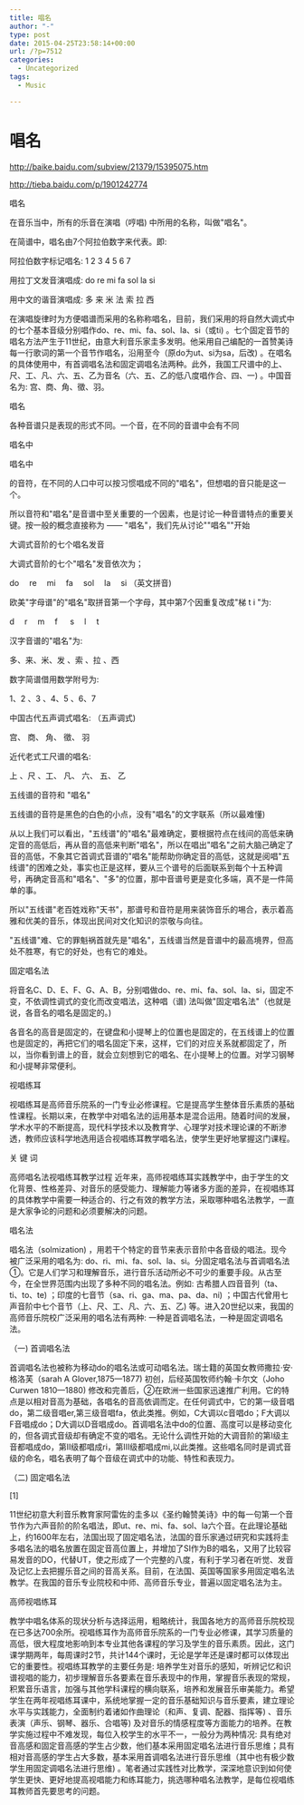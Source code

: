 ```yaml
---
title: 唱名
author: "-"
type: post
date: 2015-04-25T23:58:14+00:00
url: /?p=7512
categories:
  - Uncategorized
tags:
  - Music

---
```

# 唱名
http://baike.baidu.com/subview/21379/15395075.htm

http://tieba.baidu.com/p/1901242774

唱名
  
在音乐当中，所有的乐音在演唱（哼唱) 中所用的名称，叫做"唱名"。
  
在简谱中，唱名由7个阿拉伯数字来代表。即: 
  
阿拉伯数字标记唱名: 1 2 3 4 5 6 7
  
用拉丁文发音演唱成: do re mi fa sol la si
  
用中文的谐音演唱成: 多 来 米 法 索 拉 西

在演唱旋律时为方便唱谱而采用的名称称唱名，目前，我们采用的将自然大调式中的七个基本音级分别唱作do、re、mi、fa、sol、la、si（或ti) 。七个固定音节的唱名方法产生于11世纪，由意大利音乐家圭多发明。他采用自己编配的一首赞美诗每一行歌词的第一个音节作唱名，沿用至今（原do为ut、si为sa，后改) 。在唱名的具体使用中，有首调唱名法和固定调唱名法两种。此外，我国工尺谱中的上、尺、工、凡、六、五、乙为音名（六、五、乙的低八度唱作合、四、一) 。中国音名为: 宫、商、角、徵、羽。

唱名

各种音谱只是表现的形式不同。一个音，在不同的音谱中会有不同
  
唱名中
  
唱名中
  
的音符，在不同的人口中可以按习惯唱成不同的"唱名"，但想唱的音只能是这一个。
  
所以音符和"唱名"是音谱中至关重要的一个因素，也是讨论一种音谱特点的重要关键。按一般的概念直接称为 —— "唱名"，我们先从讨论""唱名""开始

大调式音阶的七个唱名发音

大调式音阶的七个"唱名"发音依次为；
  
do 　re 　mi 　fa　 sol　 la　 si （英文拼音) 
  
欧美"字母谱"的"唱名"取拼音第一个字母，其中第7个因重复改成"梯 t i "为: 
  
d 　r 　m 　f 　 s 　l 　t
  
汉字音谱的"唱名"为: 
  
多、来、米、发 、索 、拉 、西
  
数字简谱借用数学附号为: 
  
1、2 、3 、4、5 、6、7
  
中国古代五声调式唱名: （五声调式) 
  
宫、 商、 角、 徵、 羽
  
近代老式工尺谱的唱名: 
  
上 、尺 、工、 凡、 六、 五、 乙
  
五线谱的音符和 "唱名"

五线谱的音符是黑色的白色的小点，没有"唱名"的文字联系（所以最难懂) 
  
从以上我们可以看出，"五线谱"的"唱名"最难确定，要根据符点在线间的高低来确定音的高低后，再从音的高低来判断"唱名"，所以在唱出"唱名"之前大脑己确定了音的高低，不象其它首调式音谱的"唱名"能帮助你确定音的高低，这就是阅唱"五线谱"的困难之处，事实也正是这样，要从三个谱号的后面联系到每个十五种调号，再确定音高和"唱名"、"多"的位置，那中音谱号更是变化多端，真不是一件简单的事。
  
所以"五线谱"老百姓戏称"天书"，那谱号和音符是用来装饰音乐的埸合，表示着高雅和优美的音乐，体现出民间对文化知识的崇敬与向往。
  
"五线谱"难、它的罪魁祸首就先是"唱名"，五线谱当然是音谱中的最高境界，但高处不胜寒，有它的好处，也有它的难处。
  
固定唱名法

将音名C、D、E、F、G、A、B，分别唱做do、re、mi、fa、sol、la、si，固定不变，不依调性调式的变化而改变唱法，这种唱（谱) 法叫做"固定唱名法"（也就是说，各音名的唱名是固定的。) 
  
各音名的高音是固定的，在键盘和小提琴上的位置也是固定的，在五线谱上的位置也是固定的，再把它们的唱名固定下来，这样，它们的对应关系就都固定了，所以，当你看到谱上的音，就会立刻想到它的唱名、在小提琴上的位置。对学习钢琴和小提琴非常便利。

视唱练耳

视唱练耳是高师音乐院系的一门专业必修课程。它是提高学生整体音乐素质的基础性课程。长期以来，在教学中对唱名法的运用基本是混合运用。随着时间的发展，学术水平的不断提高，现代科学技术以及教育学、心理学对技术理论课的不断渗透，教师应该科学地选用适合视唱练耳教学唱名法，使学生更好地掌握这门课程。
  
关 键 词

高师唱名法视唱练耳教学过程 近年来，高师视唱练耳实践教学中，由于学生的文化背景、性格差异、对音乐的感受能力、理解能力等诸多方面的差异，在视唱练耳的具体教学中需要一种适合的、行之有效的教学方法，采取哪种唱名法教学，一直是大家争论的问题和必须要解决的问题。
  
唱名法

唱名法（solmization) ，用若干个特定的音节来表示音阶中各音级的唱法。现今被广泛采用的唱名为: do、ri、mi、fa、sol、la、si。分固定唱名法与首调唱名法①。它是人们学习和理解音乐，进行音乐活动所必不可少的重要手段。从古至今，在全世界范围内出现了多种不同的唱名法。例如: 古希腊人四音音列（ta、ti、to、te) ；印度的七音节（sa、ri、ga、ma、pa、da、ni) ；中国古代曾用七声音阶中七个音节（上、尺、工、凡、六、五、乙) 等。进入20世纪以来，我国的高师音乐院校广泛采用的唱名法有两种: 一种是首调唱名法，一种是固定调唱名法。
  
（一) 首调唱名法
  
首调唱名法也被称为移动do的唱名法或可动唱名法。瑞士籍的英国女教师撒拉·安·格洛芙（sarah A Glover,1875—1877) 初创，后经英国牧师约翰·卡尔文（Joho Curwen 1810—1880) 修改和完善后，②在欧洲一些国家迅速推广利用。它的特点是以相对音高为基础，各唱名的音高依调而定。在任何调式中，它的第一级音唱do，第二级音唱er,第三级音唱fa，依此类推。例如，C大调以c音唱do；F大调以F音唱成do；D大调以D音唱成do。首调唱名法中do的位置、高度可以是移动变化的，但各调式音级却有确定不变的唱名。无论什么调性开始的大调音阶的第I级主音都唱成do，第II级都唱成ri，第III级都唱成mi,以此类推。这些唱名同时是调式音级的命名，唱名表明了每个音级在调式中的功能、特性和表现力。
  
（二) 固定唱名法
  
[1]
  
11世纪初意大利音乐教育家阿雷佐的圭多以《圣约翰赞美诗》中的每一句第一个音节作为六声音阶的阶名唱法，即ut、re、mi、fa、sol、la六个音。在此理论基础上，约1600年左右，法国出现了固定唱名法，法国的音乐家通过研究和实践将圭多唱名法的唱名放置在固定音高位置上，并增加了SI作为B的唱名，又用了比较容易发音的DO，代替UT，使之形成了一个完整的八度，有利于学习者在听觉、发音及记忆上去把握乐音之间的音高关系。目前，在法国、英国等国家多用固定唱名法教学。在我国的音乐专业院校和中师、高师音乐专业，普遍以固定唱名法为主。
  
高师视唱练耳

教学中唱名体系的现状分析与选择运用，粗略统计，我国各地方的高师音乐院校现在已多达700余所。视唱练耳作为高师音乐院系的一门专业必修课，其学习质量的高低，很大程度地影响到本专业其他各课程的学习及学生的音乐素质。因此，这门课学期两年，每周课时2节，共计144个课时，无论是学年还是课时都可以体现出它的重要性。视唱练耳教学的主要任务是: 培养学生对音乐的感知，听辨记忆和识谱视唱的能力，初步理解音乐各要素在音乐表现中的作用，掌握音乐表现的常规，积累音乐语言，加强与其他学科课程的横向联系，培养和发展音乐审美能力。希望学生在两年视唱练耳课中，系统地掌握一定的音乐基础知识与音乐要素，建立理论水平与实践能力，全面制约着诸如作曲理论（和声、复调、配器、指挥等) 、音乐表演（声乐、钢琴、器乐、合唱等) 及对音乐的情感程度等方面能力的培养。在教学实施过程中不难发现，每位入校学生的水平不一，一般分为两种情况: 具有绝对音高感和固定音高感的学生占少数，他们基本采用固定唱名法进行音乐思维；具有相对音高感的学生占大多数，基本采用首调唱名法进行音乐思维（其中也有极少数学生用固定调唱名法进行思维) 。笔者通过实践性对比教学，深深地意识到如何使学生更快、更好地提高视唱能力和练耳能力，挑选哪种唱名法教学，是每位视唱练耳教师首先要思考的问题。